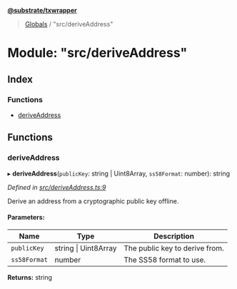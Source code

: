 **[@substrate/txwrapper](../README.md)**

> [Globals](../globals.md) / "src/deriveAddress"

# Module: "src/deriveAddress"

## Index

### Functions

* [deriveAddress](_src_deriveaddress_.md#deriveaddress)

## Functions

### deriveAddress

▸ **deriveAddress**(`publicKey`: string \| Uint8Array, `ss58Format`: number): string

*Defined in [src/deriveAddress.ts:9](https://github.com/paritytech/txwrapper/blob/aa1756f/src/deriveAddress.ts#L9)*

Derive an address from a cryptographic public key offline.

#### Parameters:

Name | Type | Description |
------ | ------ | ------ |
`publicKey` | string \| Uint8Array | The public key to derive from. |
`ss58Format` | number | The SS58 format to use.  |

**Returns:** string
